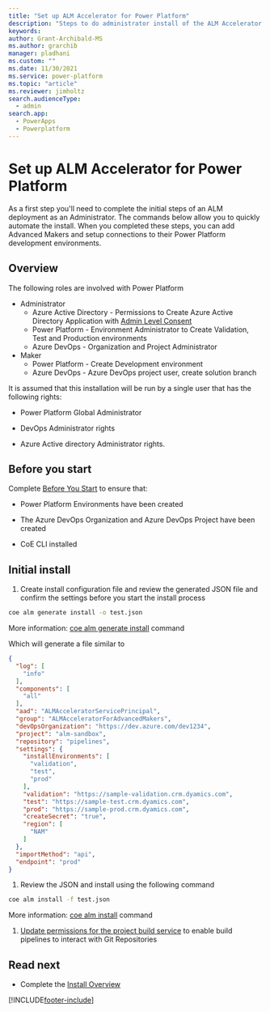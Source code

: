 ```yaml
---
title: "Set up ALM Accelerator for Power Platform"
description: "Steps to do administrator install of the ALM Accelerator using the Center of Excellence (CoE) Command Line Interface (CLI)"
keywords: 
author: Grant-Archibald-MS
ms.author: grarchib
manager: pladhani
ms.custom: ""
ms.date: 11/30/2021
ms.service: power-platform
ms.topic: "article"
ms.reviewer: jimholtz
search.audienceType: 
  - admin
search.app: 
  - PowerApps
  - Powerplatform
---
```


# Set up ALM Accelerator for Power Platform

As a first step you'll need to complete the initial steps of an ALM deployment as an Administrator. The commands below allow you to quickly automate the install. When you completed these steps, you can add Advanced Makers and setup connections to their Power Platform development environments.

## Overview

The following roles are involved with Power Platform

- Administrator
  - Azure Active Directory - Permissions to Create Azure Active Directory Application with [Admin Level Consent](/azure/active-directory/manage-apps/grant-admin-consent)
  - Power Platform - Environment Administrator to Create Validation, Test and Production environments
  - Azure DevOps - Organization and Project Administrator
- Maker
  - Power Platform - Create Development environment
  - Azure DevOps - Azure DevOps project user, create solution branch

It is assumed that this installation will be run by a single user that has the following rights:

- Power Platform Global Administrator

- DevOps Administrator rights

- Azure Active directory Administrator rights.

## Before you start

Complete [Before You Start](./before-you-start.md) to ensure that:

- Power Platform Environments have been created

- The Azure DevOps Organization and Azure DevOps Project have been created

- CoE CLI installed

## Initial install

1. Create install configuration file and review the generated JSON file and confirm the settings before you start the install process

  ```bash
  coe alm generate install -o test.json
  ```

  More information: [coe alm generate install](https://github.com/microsoft/coe-starter-kit/tree/main/coe-cli/docs/help/alm/generate/install.md) command

  Which will generate a file similar to

  ```json
  {
    "log": [
      "info"
    ],
    "components": [
      "all"
    ],
    "aad": "ALMAcceleratorServicePrincipal",
    "group": "ALMAcceleratorForAdvancedMakers",
    "devOpsOrganization": "https://dev.azure.com/dev1234",
    "project": "alm-sandbox",
    "repository": "pipelines",
    "settings": {
      "installEnvironments": [
        "validation",
        "test",
        "prod"
      ],
      "validation": "https://sample-validation.crm.dyamics.com",
      "test": "https://sample-test.crm.dyamics.com",
      "prod": "https://sample-prod.crm.dyamics.com",
      "createSecret": "true",
      "region": [
        "NAM"
      ]
    },
    "importMethod": "api",
    "endpoint": "prod"
  }
  ```

1. Review the JSON and install using the following command

  ```bash
  coe alm install -f test.json
  ```

  More information: [coe alm install](https://github.com/microsoft/coe-starter-kit/tree/main/coe-cli/docs/help/alm/install.md) command

1. [Update permissions for the project build service](/power-platform/guidance/coe/setup-almacceleratorpowerplatform#update-permissions-for-the-project-build-service) to enable build pipelines to interact with Git Repositories

## Read next

- Complete the [Install Overview](./overview.md#install-overview)

[!INCLUDE[footer-include](../../../../includes/footer-banner.md)]
